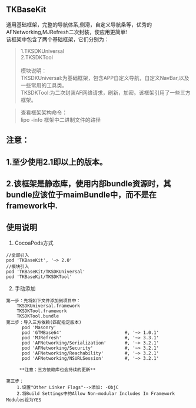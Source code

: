 ## TKBaseKit
通用基础框架，完整的导航体系,侧滑，自定义导航条等，优秀的AFNetworking,MJRefresh二次封装，使应用更简单!
\
该框架中包含了两个基础框架，它们分别为：
>1.TKSDKUniversal
\
>2.TKSDKTool
\
\
>模块说明：
\
>TKSDKUniversal:为基础框架，包含APP自定义导航，自定义NavBar,以及一些常用的工具类。
\
>TKSDKTool:为二次封装AF网络请求，刷新，加密。该框架引用了一些三方框架。

>查看框架架构命令：
\
>lipo -info 框架中二进制文件的路径

## 注意：
##   1.至少使用2.1即以上的版本。
##   2.该框架是静态库，使用内部bundle资源时，其bundle应该位于maimBundle中，而不是在framework中.

## 使用说明
1. CocoaPods方式
```
//全部引入
pod 'TKBaseKit', '~> 2.0'
//模块引入
pod 'TKBaseKit/TKSDKUniversal'
pod 'TKBaseKit/TKSDKTool'
```
2. 手动添加
```
第一步：先将如下文件添加到项目中：
    TKSDKUniversal.framework
    TKSDKTool.framework
    TKSDKTool.bundle
第二步：导入三方依赖(匹配指定版本)
      pod 'Masonry'
      pod 'GTMBase64'                        #, '~> 1.0.1'
      pod 'MJRefresh'                        #, '~> 3.3.1'
      pod 'AFNetworking/Serialization'       #, '~> 3.2.1'
      pod 'AFNetworking/Security'            #, '~> 3.2.1'
      pod 'AFNetworking/Reachability'        #, '~> 3.2.1'
      pod 'AFNetworking/NSURLSession'        #, '~> 3.2.1'
      
     **注意：三方依赖库也会持续的更新**
     
第三步：
    1.设置"Other Linker Flags"-->添加: -ObjC 
    2.将Build Settings中的Allow Non-modular Includes In Framework Modules设为YES
```
